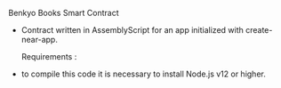 Benkyo Books Smart Contract
  - Contract written in AssemblyScript for an app initialized with create-near-app.


    Requirements :
  - to compile this code it is necessary to install Node.js v12 or higher.
